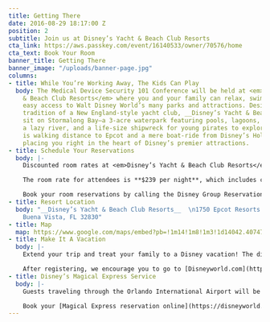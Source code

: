 ```yaml
---
title: Getting There
date: 2016-08-29 18:17:00 Z
position: 2
subtitle: Join us at Disney’s Yacht & Beach Club Resorts
cta_link: https://aws.passkey.com/event/16140533/owner/70576/home
cta_text: Book Your Room
banner_title: Getting There
banner_image: "/uploads/banner-page.jpg"
columns:
- title: While You’re Working Away, The Kids Can Play
  body: The Medical Device Security 101 Conference will be held at <em>Disney’s Yacht
    & Beach Club Resorts</em> where you and your family can relax, swim, and enjoy
    easy access to Walt Disney World’s many parks and attractions. Designed in the
    tradition of a New England-style yacht club, __Disney’s Yacht & Beach Club Resorts__
    sit on Stormalong Bay—a 3-acre waterpark featuring pools, lagoons, waterslides,
    a lazy river, and a life-size shipwreck for young pirates to explore. The hotel
    is walking distance to Epcot and a mere boat-ride from Disney’s Hollywood Studios,
    placing you right in the heart of Disney’s premier attractions.
- title: Schedule Your Reservations
  body: |-
    Discounted room rates at <em>Disney’s Yacht & Beach Club Resorts</em> are available for Medical Device Security 101 Conference attendees until <strong>Friday, December 16</strong>, or until the room block sells out.

    The room rate for attendees is **$239 per night**, which includes complimentary shuttle service to and from the Orlando International Airport as well as complimentary transportation to and from the __Walt Disney World Resort Theme Parks__.

    Book your room reservations by calling the Disney Group Reservations Phone Team at (407) 939-4686 or by [booking online]({{page.cta_link}}).
- title: Resort Location
  body: "__Disney’s Yacht & Beach Club Resorts__  \n1750 Epcot Resorts Blvd  \nLake
    Buena Vista, FL 32830"
- title: Map
  map: https://www.google.com/maps/embed?pb=!1m14!1m8!1m3!1d14042.40747734434!2d-81.55839!3d28.370884!3m2!1i1024!2i768!4f13.1!3m3!1m2!1s0x0%3A0x69d8b01d16439b6d!2sDisney&#39;s+Yacht+Club+Resort!5e0!3m2!1sen!2sca!4v1474003500382
- title: Make It A Vacation
  body: |-
    Extend your trip and treat your family to a Disney vacation! The discounted room rate is available to attendees **January 12-14 and January 17**, subject to availability. [Book your rooms early](https://aws.passkey.com/event/16140533/owner/70576/home) to make sure you get the discounted rate.

    After registering, we encourage you to go to [Disneyworld.com](https://disneyworld.disney.go.com/) and click on the My Disney Experience tab or download the My Disney Experience app to access plans and park information on the go. You can also use the [My Disney Experience](https://disneyworld.disney.go.com/plan/) site to participate in [Disney’s Online Check-In Service](https://disneyworld.disney.go.com/plan/) where you can shorten your check-in process by logging in within 60 days of your arrival date. When you arrive at the hotel, simply show a photo ID at the designated online check-in area.
- title: Disney’s Magical Express Service
  body: |-
    Guests traveling through the Orlando International Airport will be provided with Disney’s Magical Express service, which consists of complimentary airport shuttle service, luggage delivery, and remote airline check-in on participating airlines.

    Book your [Magical Express reservation online](https://disneyworld.disney.go.com/plan/) or by calling (407) 827-6777 with your flight information about 48 hours AFTER your hotel reservation has been entered into Disney’s system.
---
```


